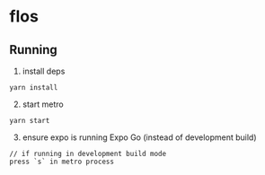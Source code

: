 # flos

## Running


1. install deps
```
yarn install
```

2. start metro
```
yarn start
```

3. ensure expo is running Expo Go (instead of development build)
```
// if running in development build mode
press `s` in metro process
```

